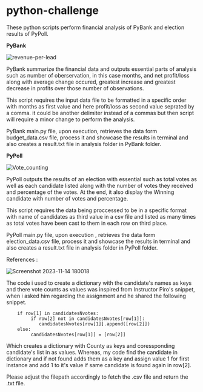 # python-challenge
These python scripts perform financial analysis of PyBank and election results of PyPoll.

**PyBank**

![revenue-per-lead](https://github.com/s0uravk/python-challenge/assets/144293972/916d0018-97b1-485f-a931-0ed22bec862e)

PyBank summarize the financial data and outputs essential parts of analysis such as number of oberservation, in this case months, and net profit/loss along with average change occured, greatest increase and greatest decrease in profits over those number of observations.

This script requires the input data file to be formatted in a specific order with months as first value and here profit/loss as second value seprated by a comma. it could be another delimiter instead of a commas but then script will require a minor change to perform the analysis.

PyBank main.py file, upon execution, retrieves the data form budget_data.csv file, process it and showcase the results in terminal and also creates a result.txt file in analysis folder in PyBank folder.

**PyPoll**

![Vote_counting](https://github.com/s0uravk/python-challenge/assets/144293972/94efb60e-2a19-447c-b9c9-2cd2e7153e5e)

PyPoll outputs the results of an election with essential such as total votes as well as each candidate listed along with the number of votes they received and percentage of the votes. At the end, it also display the Winning candidate with number of votes and percentage.

This script requires the data being proccessed to be in a specific format with name of candidates as third value in a csv file  and listed as many times as total votes have been cast to them in each row on third place. 

PyPoll main.py file, upon execution , retrieves the data form election_data.csv file, process it and showcase the results in terminal and also creates a result.txt file in analysis folder in PyPoll folder.

References : 

![Screenshot 2023-11-14 180018](https://github.com/s0uravk/python-challenge/assets/144293972/c733d77d-201d-472c-b919-c0511219e201)

The code i used to create a dictionary with the candidate's names as keys and there vote counts as values was inspired from Instructor Piro's snippet, when i asked him regarding the assignment and he shared the following snippet.

        if row[1] in candidatesNvotes:
             if row[2] not in candidatesNvotes[row[1]]:
                candidatesNvotes[row[1]].append([row[2]])            
        else:
             candidatesNvotes[row[1]] = [row[2]]
Which creates a dictionary with County as keys and coressponding candidate's list in as values. Whereas, my code find the candidate in dictionary and if not found adds them as a key and assign value 1 for first instance and add 1 to it's value if same candidate is found again in row[2].

Please adjust the filepath  accordingly to fetch the .csv file and return the .txt file.
